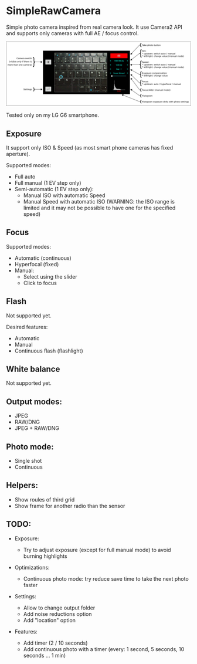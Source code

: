 # SimpleRawCamera

Simple photo camera inspired from real camera look.
It use Camera2 API and supports only cameras with full AE / focus control.

![Main View](img/help.jpg)

Tested only on my LG G6 smartphone.

## Exposure

It support only ISO & Speed (as most smart phone cameras has fixed aperture).

Supported modes:
* Full auto
* Full manual (1 EV step only)
* Semi-automatic (1 EV step only):
  * Manual ISO with automatic Speed
  * Manual Speed with automatic ISO (WARNING: the ISO range is limited and it may not be possible to have one for the specified speed)

## Focus

Supported modes:
* Automatic (continuous)
* Hyperfocal (fixed)
* Manual:
  * Select using the slider
  * Click to focus
 
## Flash
 
Not supported yet.
 
Desired features:
* Automatic
* Manual
* Continuous flash (flashlight)
 
## White balance
 
Not supported yet.
 
## Output modes:

* JPEG
* RAW/DNG
* JPEG + RAW/DNG

## Photo mode:

* Single shot
* Continuous
 
## Helpers:
* Show roules of third grid
* Show frame for another radio than the sensor
 
## TODO:
 
* Exposure:
  * Try to adjust exposure (except for full manual mode) to avoid burning highlights
 
* Optimizations:
  * Continuous photo mode: try reduce save time to take the next photo faster

* Settings:
  * Allow to change output folder
  * Add noise reductions option
  * Add "location" option
 
* Features:
  * Add timer (2 / 10 seconds)
  * Add continuous photo with a timer (every: 1 second, 5 seconds, 10 seconds ... 1 min) 
